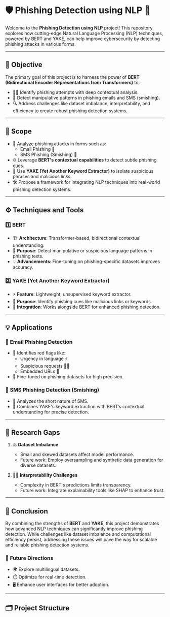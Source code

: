 # 🛡️ Phishing Detection using NLP 🧠

Welcome to the **Phishing Detection using NLP** project! This repository explores how cutting-edge Natural Language Processing (NLP) techniques, powered by BERT and YAKE, can help improve cybersecurity by detecting phishing attacks in various forms.

---

## 🎯 **Objective**
The primary goal of this project is to harness the power of **BERT (Bidirectional Encoder Representations from Transformers)** to:
- 🕵️‍♀️ Identify phishing attempts with deep contextual analysis.
- 📜 Detect manipulative patterns in phishing emails and SMS (smishing).
- 🔍 Address challenges like dataset imbalance, interpretability, and efficiency to create robust phishing detection systems.

---

## 📖 **Scope**
- 🚨 Analyze phishing attacks in forms such as:
  - Email Phishing 📧
  - SMS Phishing (Smishing) 📱
- 🌐 Leverage **BERT's contextual capabilities** to detect subtle phishing cues.
- 🔑 Use **YAKE (Yet Another Keyword Extractor)** to isolate suspicious phrases and malicious links.
- 🛠️ Propose a framework for integrating NLP techniques into real-world phishing detection systems.

---

## ⚙️ **Techniques and Tools**
### 1️⃣ **BERT**
- 🏗️ **Architecture**: Transformer-based, bidirectional contextual understanding.
- 🎯 **Purpose**: Detect manipulative or suspicious language patterns in phishing texts.
- 💡 **Advancements**: Fine-tuning on phishing-specific datasets improves accuracy.

### 2️⃣ **YAKE (Yet Another Keyword Extractor)**
- ⚡ **Feature**: Lightweight, unsupervised keyword extractor.
- 🎯 **Purpose**: Identify phishing cues like malicious links or keywords.
- 🔗 **Integration**: Works alongside BERT for enhanced phishing detection.

---

## 💡 **Applications**
### 📧 **Email Phishing Detection**
- 🛑 Identifies red flags like:
  - Urgency in language ⚡
  - Suspicious requests 🙅‍♂️
  - Embedded URLs 🔗
- 🧠 Fine-tuned on phishing datasets for high precision.

### 📱 **SMS Phishing Detection (Smishing)**
- 📏 Analyzes the short nature of SMS.
- 🔗 Combines YAKE's keyword extraction with BERT’s contextual understanding for precise detection.

---

## 🚧 **Research Gaps**
1. ⚖️ **Dataset Imbalance**
   - Small and skewed datasets affect model performance.
   - Future work: Employ oversampling and synthetic data generation for diverse datasets.

2. 🕵️‍♂️ **Interpretability Challenges**
   - Complexity in BERT's predictions limits transparency.
   - Future work: Integrate explainability tools like SHAP to enhance trust.

---

## 📌 **Conclusion**
By combining the strengths of **BERT** and **YAKE**, this project demonstrates how advanced NLP techniques can significantly improve phishing detection. While challenges like dataset imbalance and computational efficiency persist, addressing these issues will pave the way for scalable and reliable phishing detection systems.

### 🚀 **Future Directions**
- 🌍 Explore multilingual datasets.
- ⏱️ Optimize for real-time detection.
- 🖥️ Enhance user interfaces for better adoption.

---

## 🗂️ **Project Structure**
